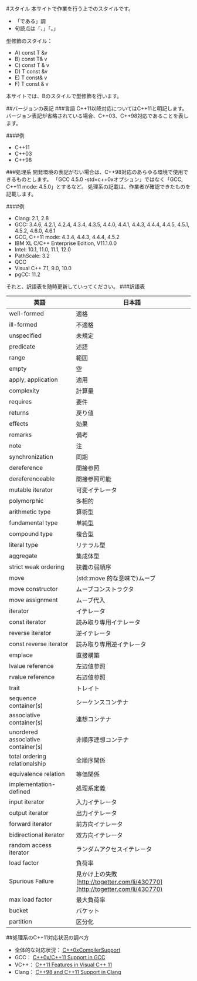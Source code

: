 #スタイル
本サイトで作業を行う上でのスタイルです。

- 「である」調
- 句読点は「、」「。」


型修飾のスタイル：

- A) const T &v
- B) const T& v
- C) const T & v
- D) T const &v
- E) T const& v
- F) T const & v

本サイトでは、Bのスタイルで型修飾を行います。


##バージョンの表記
###言語
C++11以降対応についてはC++11と明記します。バージョン表記が省略されている場合、C++03、C++98対応であることを表します。

####例
- C++11
- C++03
- C++98


###処理系
開発環境の表記がない場合は、C++98対応のあらゆる環境で使用できるものとします。 
「GCC 4.5.0 -std=c++0xオプション」ではなく「GCC, C++11 mode: 4.5.0」とするなど。 
処理系の記載は、作業者が確認できたものを記載します。

####例
- Clang: 2.1, 2.8
- GCC: 3.4.6, 4.2.1, 4.2.4, 4.3.4, 4.3.5, 4.4.0, 4.4.1, 4.4.3, 4.4.4, 4.4.5, 4.5.1, 4.5.2, 4.6.0, 4.6.1
- GCC, C++11 mode: 4.3.4, 4.4.3, 4.4.4, 4.5.2
- IBM XL C/C++ Enterprise Edition, V11.1.0.0
- Intel: 10.1, 11.0, 11.1, 12.0
- PathScale: 3.2
- QCC
- Visual C++ 7.1, 9.0, 10.0
- pgCC: 11.2

それと、訳語表を随時更新していってください。
###訳語表

| 英語               | 日本語 |
|--------------------|----------------------------------------------|
| well-formed                        | 適格                         |
| ill-formed                         | 不適格                       |
| unspecified                        | 未規定                       |
| predicate                          | 述語                         |
| range                              | 範囲                         |
| empty                              | 空                           |
| apply, application                 | 適用                         |
| complexity                         | 計算量                       |
| requires                           | 要件                         |
| returns                            | 戻り値                       |
| effects                            | 効果                         |
| remarks                            | 備考                         |
| note                               | 注                           |
| synchronization                    | 同期                         |
| dereference                        | 間接参照                     |
| dereferenceable                    | 間接参照可能                 |
| mutable iterator                   | 可変イテレータ               |
| polymorphic                        | 多相的                       |
| arithmetic type                    | 算術型                       |
| fundamental type                   | 単純型                       |
| compound type                      | 複合型                       |
| literal type                       | リテラル型                   |
| aggregate                          | 集成体型                     |
| strict weak ordering               | 狭義の弱順序                 |
| move                               | (std::move 的な意味で)ムーブ |
| move constructor                   | ムーブコンストラクタ         |
| move assignment                    | ムーブ代入                   |
| iterator	                         | イテレータ                   |
| const iterator                     | 読み取り専用イテレータ       |
| reverse iterator                   | 逆イテレータ                 |
| const reverse iterator             | 読み取り専用逆イテレータ     |
| emplace                            | 直接構築                     |
| lvalue reference                   | 左辺値参照                   |
| rvalue reference                   | 右辺値参照                   |
| trait                              | トレイト                     |
| sequence container(s)              | シーケンスコンテナ           |
| associative container(s)           | 連想コンテナ                 |
| unordered associative container(s) | 非順序連想コンテナ           |
| total ordering relationalship      | 全順序関係                   |
| equivalence relation               | 等価関係                     |
| implementation-defined             | 処理系定義                   |
| input iterator                     | 入力イテレータ               |
| output iterator                    | 出力イテレータ               |
| forward iterator                   | 前方向イテレータ             |
| bidirectional iterator             | 双方向イテレータ             |
| random access iterator             | ランダムアクセスイテレータ   |
| load factor                        | 負荷率                       |
| Spurious Failure                   | 見かけ上の失敗<br/> [http://togetter.com/li/430770](http://togetter.com/li/430770) |
| max load factor                    | 最大負荷率                   |
| bucket                             | バケット                     |
| partition                          | 区分化                       |


##処理系のC++11対応状況の調べ方
- 全体的な対応状況： [C++0xCompilerSupport](http://wiki.apache.org/stdcxx/C++0xCompilerSupport)
- GCC： [C++0x/C++11 Support in GCC](http://gcc.gnu.org/projects/cxx0x.html)
- VC++： [C++11 Features in Visual C++ 11](http://blogs.msdn.com/b/vcblog/archive/2011/09/12/10209291.aspx)
- Clang： [C++98 and C++11 Support in Clang](http://clang.llvm.org/cxx_status.html)


